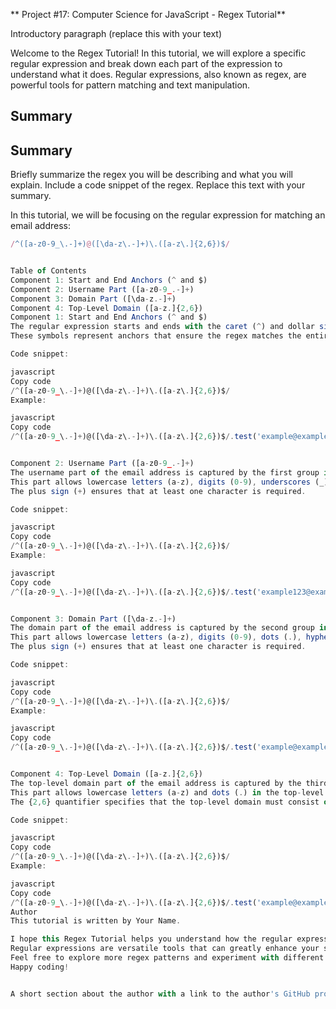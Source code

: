 ** Project #17: Computer Science for JavaScript - Regex Tutorial**

Introductory paragraph (replace this with your text)

Welcome to the Regex Tutorial! In this tutorial, we will explore a specific regular expression 
and break down each part of the expression to understand what it does. Regular expressions, 
also known as regex, are powerful tools for pattern matching and text manipulation.

## Summary

## Summary

Briefly summarize the regex you will be describing and what you will explain. 
Include a code snippet of the regex. Replace this text with your summary.

In this tutorial, we will be focusing on the regular expression for matching an email address:

```javascript
/^([a-z0-9_\.-]+)@([\da-z\.-]+)\.([a-z\.]{2,6})$/


Table of Contents
Component 1: Start and End Anchors (^ and $)
Component 2: Username Part ([a-z0-9_.-]+)
Component 3: Domain Part ([\da-z.-]+)
Component 4: Top-Level Domain ([a-z.]{2,6})
Component 1: Start and End Anchors (^ and $)
The regular expression starts and ends with the caret (^) and dollar sign ($) symbols, respectively. 
These symbols represent anchors that ensure the regex matches the entire input string, from start to end.

Code snippet:

javascript
Copy code
/^([a-z0-9_\.-]+)@([\da-z\.-]+)\.([a-z\.]{2,6})$/
Example:

javascript
Copy code
/^([a-z0-9_\.-]+)@([\da-z\.-]+)\.([a-z\.]{2,6})$/.test('example@example.com'); // true


Component 2: Username Part ([a-z0-9_.-]+)
The username part of the email address is captured by the first group in the regex: ([a-z0-9_\.-]+). 
This part allows lowercase letters (a-z), digits (0-9), underscores (_), dots (.), and hyphens (-) in the username. 
The plus sign (+) ensures that at least one character is required.

Code snippet:

javascript
Copy code
/^([a-z0-9_\.-]+)@([\da-z\.-]+)\.([a-z\.]{2,6})$/
Example:

javascript
Copy code
/^([a-z0-9_\.-]+)@([\da-z\.-]+)\.([a-z\.]{2,6})$/.test('example123@example.com'); // true


Component 3: Domain Part ([\da-z.-]+)
The domain part of the email address is captured by the second group in the regex: ([\da-z\.-]+). 
This part allows lowercase letters (a-z), digits (0-9), dots (.), hyphens (-), and underscores (_) in the domain name. 
The plus sign (+) ensures that at least one character is required.

Code snippet:

javascript
Copy code
/^([a-z0-9_\.-]+)@([\da-z\.-]+)\.([a-z\.]{2,6})$/
Example:

javascript
Copy code
/^([a-z0-9_\.-]+)@([\da-z\.-]+)\.([a-z\.]{2,6})$/.test('example@example.com'); // true


Component 4: Top-Level Domain ([a-z.]{2,6})
The top-level domain part of the email address is captured by the third group in the regex: ([a-z\.]{2,6}). 
This part allows lowercase letters (a-z) and dots (.) in the top-level domain. 
The {2,6} quantifier specifies that the top-level domain must consist of 2 to 6 characters.

Code snippet:

javascript
Copy code
/^([a-z0-9_\.-]+)@([\da-z\.-]+)\.([a-z\.]{2,6})$/
Example:

javascript
Copy code
/^([a-z0-9_\.-]+)@([\da-z\.-]+)\.([a-z\.]{2,6})$/.test('example@example.com'); // true
Author
This tutorial is written by Your Name.

I hope this Regex Tutorial helps you understand how the regular expression for matching an email address works. 
Regular expressions are versatile tools that can greatly enhance your string processing capabilities. 
Feel free to explore more regex patterns and experiment with different use cases. 
Happy coding!


A short section about the author with a link to the author's GitHub profile ( https://wanamaker919.github.io/Regex-Tutorial/ )
